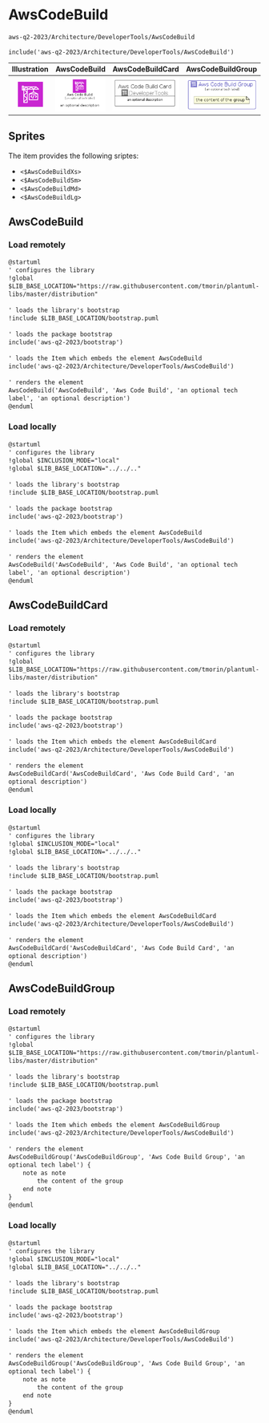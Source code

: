 # AwsCodeBuild


```text
aws-q2-2023/Architecture/DeveloperTools/AwsCodeBuild
```

```text
include('aws-q2-2023/Architecture/DeveloperTools/AwsCodeBuild')
```



| Illustration | AwsCodeBuild | AwsCodeBuildCard | AwsCodeBuildGroup |
| :---: | :---: | :---: | :---: |
| ![illustration for Illustration](../../../aws-q2-2023/Architecture/DeveloperTools/AwsCodeBuild.png) | ![illustration for AwsCodeBuild](../../../aws-q2-2023/Architecture/DeveloperTools/AwsCodeBuild.Local.png) | ![illustration for AwsCodeBuildCard](../../../aws-q2-2023/Architecture/DeveloperTools/AwsCodeBuildCard.Local.png) | ![illustration for AwsCodeBuildGroup](../../../aws-q2-2023/Architecture/DeveloperTools/AwsCodeBuildGroup.Local.png) |



## Sprites
The item provides the following sriptes:

- `<$AwsCodeBuildXs>`
- `<$AwsCodeBuildSm>`
- `<$AwsCodeBuildMd>`
- `<$AwsCodeBuildLg>`





## AwsCodeBuild

### Load remotely
```plantuml
@startuml
' configures the library
!global $LIB_BASE_LOCATION="https://raw.githubusercontent.com/tmorin/plantuml-libs/master/distribution"

' loads the library's bootstrap
!include $LIB_BASE_LOCATION/bootstrap.puml

' loads the package bootstrap
include('aws-q2-2023/bootstrap')

' loads the Item which embeds the element AwsCodeBuild
include('aws-q2-2023/Architecture/DeveloperTools/AwsCodeBuild')

' renders the element
AwsCodeBuild('AwsCodeBuild', 'Aws Code Build', 'an optional tech label', 'an optional description')
@enduml
```

### Load locally
```plantuml
@startuml
' configures the library
!global $INCLUSION_MODE="local"
!global $LIB_BASE_LOCATION="../../.."

' loads the library's bootstrap
!include $LIB_BASE_LOCATION/bootstrap.puml

' loads the package bootstrap
include('aws-q2-2023/bootstrap')

' loads the Item which embeds the element AwsCodeBuild
include('aws-q2-2023/Architecture/DeveloperTools/AwsCodeBuild')

' renders the element
AwsCodeBuild('AwsCodeBuild', 'Aws Code Build', 'an optional tech label', 'an optional description')
@enduml
```

## AwsCodeBuildCard

### Load remotely
```plantuml
@startuml
' configures the library
!global $LIB_BASE_LOCATION="https://raw.githubusercontent.com/tmorin/plantuml-libs/master/distribution"

' loads the library's bootstrap
!include $LIB_BASE_LOCATION/bootstrap.puml

' loads the package bootstrap
include('aws-q2-2023/bootstrap')

' loads the Item which embeds the element AwsCodeBuildCard
include('aws-q2-2023/Architecture/DeveloperTools/AwsCodeBuild')

' renders the element
AwsCodeBuildCard('AwsCodeBuildCard', 'Aws Code Build Card', 'an optional description')
@enduml
```

### Load locally
```plantuml
@startuml
' configures the library
!global $INCLUSION_MODE="local"
!global $LIB_BASE_LOCATION="../../.."

' loads the library's bootstrap
!include $LIB_BASE_LOCATION/bootstrap.puml

' loads the package bootstrap
include('aws-q2-2023/bootstrap')

' loads the Item which embeds the element AwsCodeBuildCard
include('aws-q2-2023/Architecture/DeveloperTools/AwsCodeBuild')

' renders the element
AwsCodeBuildCard('AwsCodeBuildCard', 'Aws Code Build Card', 'an optional description')
@enduml
```

## AwsCodeBuildGroup

### Load remotely
```plantuml
@startuml
' configures the library
!global $LIB_BASE_LOCATION="https://raw.githubusercontent.com/tmorin/plantuml-libs/master/distribution"

' loads the library's bootstrap
!include $LIB_BASE_LOCATION/bootstrap.puml

' loads the package bootstrap
include('aws-q2-2023/bootstrap')

' loads the Item which embeds the element AwsCodeBuildGroup
include('aws-q2-2023/Architecture/DeveloperTools/AwsCodeBuild')

' renders the element
AwsCodeBuildGroup('AwsCodeBuildGroup', 'Aws Code Build Group', 'an optional tech label') {
    note as note
        the content of the group
    end note
}
@enduml
```

### Load locally
```plantuml
@startuml
' configures the library
!global $INCLUSION_MODE="local"
!global $LIB_BASE_LOCATION="../../.."

' loads the library's bootstrap
!include $LIB_BASE_LOCATION/bootstrap.puml

' loads the package bootstrap
include('aws-q2-2023/bootstrap')

' loads the Item which embeds the element AwsCodeBuildGroup
include('aws-q2-2023/Architecture/DeveloperTools/AwsCodeBuild')

' renders the element
AwsCodeBuildGroup('AwsCodeBuildGroup', 'Aws Code Build Group', 'an optional tech label') {
    note as note
        the content of the group
    end note
}
@enduml
```

